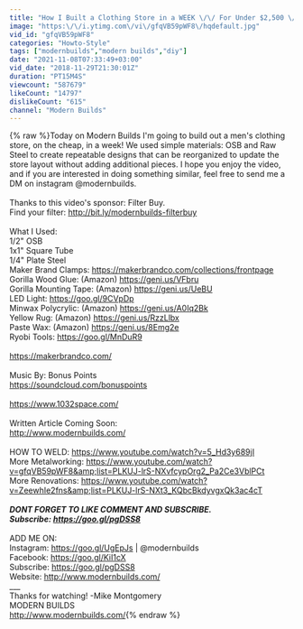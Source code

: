 ```yaml
---
title: "How I Built a Clothing Store in a WEEK \/\/ For Under $2,500 \/\/ Modern Builds"
image: "https:\/\/i.ytimg.com\/vi\/gfqVB59pWF8\/hqdefault.jpg"
vid_id: "gfqVB59pWF8"
categories: "Howto-Style"
tags: ["modernbuilds","modern builds","diy"]
date: "2021-11-08T07:33:49+03:00"
vid_date: "2018-11-29T21:30:01Z"
duration: "PT15M4S"
viewcount: "587679"
likeCount: "14797"
dislikeCount: "615"
channel: "Modern Builds"
---
```

{% raw %}Today on Modern Builds I'm going to build out a men's clothing store, on the cheap, in a week! We used simple materials: OSB and Raw Steel to create repeatable designs that can be reorganized to update the store layout without adding additional pieces. I hope you enjoy the video, and if you are interested in doing something similar, feel free to send me a DM on instagram @modernbuilds.<br /><br />Thanks to this video's sponsor: Filter Buy.<br />Find your filter: <a rel="nofollow" target="blank" href="http://bit.ly/modernbuilds-filterbuy">http://bit.ly/modernbuilds-filterbuy</a><br /><br />What I Used:<br />1/2&quot; OSB<br />1x1&quot; Square Tube<br />1/4&quot; Plate Steel<br />Maker Brand Clamps: <a rel="nofollow" target="blank" href="https://makerbrandco.com/collections/frontpage">https://makerbrandco.com/collections/frontpage</a><br />Gorilla Wood Glue: (Amazon) <a rel="nofollow" target="blank" href="https://geni.us/VFbru">https://geni.us/VFbru</a><br />Gorilla Mounting Tape: (Amazon) <a rel="nofollow" target="blank" href="https://geni.us/UeBU">https://geni.us/UeBU</a><br />LED Light: <a rel="nofollow" target="blank" href="https://goo.gl/9CVpDp">https://goo.gl/9CVpDp</a><br />Minwax Polycrylic: (Amazon) <a rel="nofollow" target="blank" href="https://geni.us/A0Iq2Bk">https://geni.us/A0Iq2Bk</a><br />Yellow Rug: (Amazon) <a rel="nofollow" target="blank" href="https://geni.us/RzzLlbx">https://geni.us/RzzLlbx</a><br />Paste Wax: (Amazon) <a rel="nofollow" target="blank" href="https://geni.us/8Emg2e">https://geni.us/8Emg2e</a><br />Ryobi Tools: <a rel="nofollow" target="blank" href="https://goo.gl/MnDuR9">https://goo.gl/MnDuR9</a><br /><br /><a rel="nofollow" target="blank" href="https://makerbrandco.com/">https://makerbrandco.com/</a><br /><br />Music By: Bonus Points<br /><a rel="nofollow" target="blank" href="https://soundcloud.com/bonuspoints">https://soundcloud.com/bonuspoints</a><br /><br /><a rel="nofollow" target="blank" href="https://www.1032space.com/">https://www.1032space.com/</a><br /><br />Written Article Coming Soon:<br /><a rel="nofollow" target="blank" href="http://www.modernbuilds.com/">http://www.modernbuilds.com/</a><br /><br />HOW TO WELD: <a rel="nofollow" target="blank" href="https://www.youtube.com/watch?v=5_Hd3y689jI">https://www.youtube.com/watch?v=5_Hd3y689jI</a><br />More Metalworking: <a rel="nofollow" target="blank" href="https://www.youtube.com/watch?v=gfqVB59pWF8&amp;list=PLKUJ-lrS-NXvfcypOrg2_Pa2Ce3VblPCt">https://www.youtube.com/watch?v=gfqVB59pWF8&amp;list=PLKUJ-lrS-NXvfcypOrg2_Pa2Ce3VblPCt</a><br />More Renovations: <a rel="nofollow" target="blank" href="https://www.youtube.com/watch?v=ZeewhIe2fns&amp;list=PLKUJ-lrS-NXt3_KQbcBkdyvgxQk3ac4cT">https://www.youtube.com/watch?v=ZeewhIe2fns&amp;list=PLKUJ-lrS-NXt3_KQbcBkdyvgxQk3ac4cT</a><br />___<br />DONT FORGET TO LIKE COMMENT AND SUBSCRIBE.<br />Subscribe: <a rel="nofollow" target="blank" href="https://goo.gl/pgDSS8">https://goo.gl/pgDSS8</a><br />___<br />ADD ME ON:<br />Instagram: <a rel="nofollow" target="blank" href="https://goo.gl/UgEpJs">https://goo.gl/UgEpJs</a>  |  @modernbuilds<br />Facebook: <a rel="nofollow" target="blank" href="https://goo.gl/KiI1cX">https://goo.gl/KiI1cX</a><br />Subscribe: <a rel="nofollow" target="blank" href="https://goo.gl/pgDSS8">https://goo.gl/pgDSS8</a><br />Website: <a rel="nofollow" target="blank" href="http://www.modernbuilds.com/">http://www.modernbuilds.com/</a><br />___<br />Thanks for watching! -Mike Montgomery<br />MODERN BUILDS<br /><a rel="nofollow" target="blank" href="http://www.modernbuilds.com/">http://www.modernbuilds.com/</a>{% endraw %}
